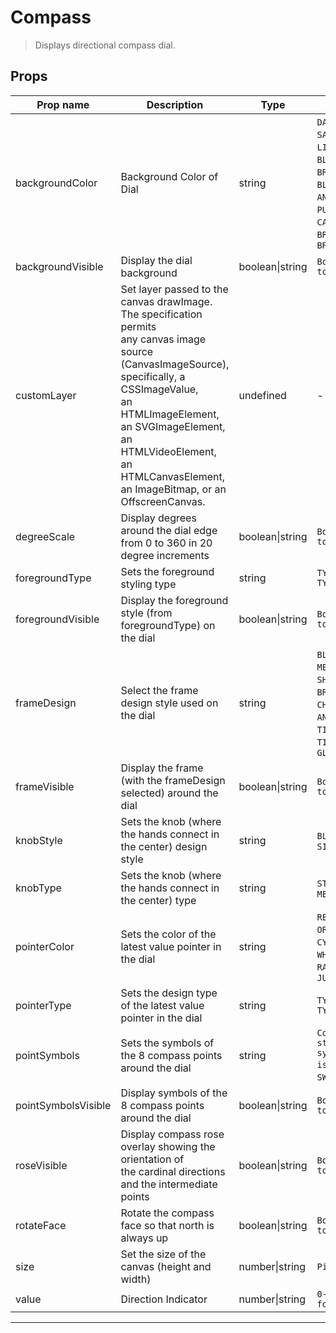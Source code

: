 # Compass

> Displays directional compass dial.

## Props

| Prop name           | Description                                                                                                                                                                                                                                                                         | Type            | Values                                                                                                                                                                                                           | Default               |
| ------------------- | ----------------------------------------------------------------------------------------------------------------------------------------------------------------------------------------------------------------------------------------------------------------------------------- | --------------- | ---------------------------------------------------------------------------------------------------------------------------------------------------------------------------------------------------------------- | --------------------- |
| backgroundColor     | Background Color of Dial                                                                                                                                                                                                                                                            | string          | `DARK_GRAY`, `SATIN_GRAY`, `LIGHT_GRAY`, `WHITE`, `BLACK`, `BEIGE`, `BROWN`, `RED`, `GREEN`, `BLUE`, `TURNED`, `ANTHRACITE`, `MUD`, `PUNCHED_SHEET`, `CARBON`, `STAINLESS`, `BRUSHED_METAL`, `BRUSHED_STAINLESS` | undefined             |
| backgroundVisible   | Display the dial background                                                                                                                                                                                                                                                         | boolean\|string | `Boolean (defaults to true)`                                                                                                                                                                                     | undefined             |
| customLayer         | Set layer passed to the canvas drawImage. The specification permits<br>any canvas image source (CanvasImageSource), specifically, a CSSImageValue,<br>an HTMLImageElement, an SVGImageElement, an HTMLVideoElement, an HTMLCanvasElement,<br>an ImageBitmap, or an OffscreenCanvas. | undefined       | -                                                                                                                                                                                                                | undefined             |
| degreeScale         | Display degrees around the dial edge from 0 to 360 in 20 degree increments                                                                                                                                                                                                          | boolean\|string | `Boolean (defaults to true)`                                                                                                                                                                                     | undefined             |
| foregroundType      | Sets the foreground styling type                                                                                                                                                                                                                                                    | string          | `TYPE1 through TYPE5`                                                                                                                                                                                            | undefined             |
| foregroundVisible   | Display the foreground style (from foregroundType) on the dial                                                                                                                                                                                                                      | boolean\|string | `Boolean (defaults to true)`                                                                                                                                                                                     | undefined             |
| frameDesign         | Select the frame design style used on the dial                                                                                                                                                                                                                                      | string          | `BLACK_METAL`, `METAL`, `SHINY_METAL`, `BRASS`, `STEEL`, `CHROME`, `GOLD`, `ANTHRACITE`, `TILTED_GRAY`, `TILTED_BLACK`, `GLOSSY_METAL`                                                                           | undefined             |
| frameVisible        | Display the frame (with the frameDesign selected) around the dial                                                                                                                                                                                                                   | boolean\|string | `Boolean (defaults to true)`                                                                                                                                                                                     | undefined             |
| knobStyle           | Sets the knob (where the hands connect in the center) design style                                                                                                                                                                                                                  | string          | `BLACK`, `BRASS`, `SILVER`                                                                                                                                                                                       | undefined             |
| knobType            | Sets the knob (where the hands connect in the center) type                                                                                                                                                                                                                          | string          | `STANDARD_KNOB`, `METAL_KNOB`                                                                                                                                                                                    | undefined             |
| pointerColor        | Sets the color of the latest value pointer in the dial                                                                                                                                                                                                                              | string          | `RED`, `GREEN`, `BLUE`, `ORANGE`, `YELLOW`, `CYAN`, `MAGENTA`, `WHITE`, `GRAY`, `BLACK`, `RAITH`, `GREEN_LCD`, `JUG_GREEN`                                                                                       | undefined             |
| pointerType         | Sets the design type of the latest value pointer in the dial                                                                                                                                                                                                                        | string          | `TYPE1 through TYPE16`                                                                                                                                                                                           | undefined             |
| pointSymbols        | Sets the symbols of the 8 compass points around the dial                                                                                                                                                                                                                            | string          | `Comma seperated string of 8 symbols (default is "N`, `NE`, `E`, `SE`, `S`, `SW`, `W`, `NW")`                                                                                                                    | "N,NE,E,SE,S,SW,W,NW" |
| pointSymbolsVisible | Display symbols of the 8 compass points around the dial                                                                                                                                                                                                                             | boolean\|string | `Boolean (defaults to true)`                                                                                                                                                                                     | undefined             |
| roseVisible         | Display compass rose overlay showing the orientation of<br>the cardinal directions and the intermediate points                                                                                                                                                                      | boolean\|string | `Boolean (defaults to true)`                                                                                                                                                                                     | undefined             |
| rotateFace          | Rotate the compass face so that north is always up                                                                                                                                                                                                                                  | boolean\|string | `Boolean (defaults to false)`                                                                                                                                                                                    | undefined             |
| size                | Set the size of the canvas (height and width)                                                                                                                                                                                                                                       | number\|string  | `Pixels`                                                                                                                                                                                                         | undefined             |
| value               | Direction Indicator                                                                                                                                                                                                                                                                 | number\|string  | `0-359 are used for indicator`                                                                                                                                                                                   |                       |

---

